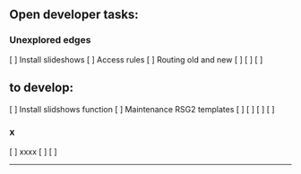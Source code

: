 

## Open developer tasks:

### Unexplored edges
[ ] Install slideshows
[ ] Access rules
[ ] Routing old and new
[ ]
[ ]
[ ]

## to develop:

[ ] Install slidshows function
[ ] Maintenance RSG2 templates
[ ]
[ ]
[ ]
[ ]

### x
[ ] xxxx
[ ]
[ ]


---
